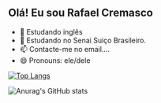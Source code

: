 ## Olá! Eu sou Rafael Cremasco

- 🔭 Estudando inglês
- 🌱 Estudando no Senai Suiço Brasileiro.
- 📫 Contacte-me no email.... 
- 😄 Pronouns: ele/dele


[![Top Langs](https://github-readme-stats.vercel.app/api/top-langs/?username=anuraghazra)](https://github.com/anuraghazra/github-readme-stats)

![Anurag's GitHub stats](https://github-readme-stats.vercel.app/api?username=anuraghazra&theme=radical&show_icons=true)



    
